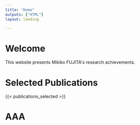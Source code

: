 ```yaml
---
title: "Home"
outputs: ["HTML"]
layout: landing

---
```


# Welcome

This website presents Mikiko FUJITA's research achievements.


# Selected Publications

{{< publications_selected >}}


# AAA
